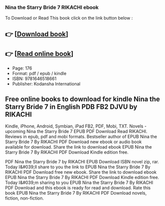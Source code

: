 ### Nina the Starry Bride 7 RIKACHI ebook

To Download or Read This book click on the link button below :

## 👉  [**[Download book](http://ebooksharez.info/download.php?group=book&from=github.com&id=720259&lnk=1065 "Download book")**]

## 👉  [**[Read online book](http://ebooksharez.info/download.php?group=book&from=github.com&id=720259&lnk=1065 "Read online book")**]


* Page: 176
* Format: pdf / epub / kindle
* ISBN: 9781646518661
* Publisher: Kodansha International



## Free online books to download for kindle Nina the Starry Bride 7 in English PDB FB2 DJVU by RIKACHI


Kindle, iPhone, Android, Symbian, iPad FB2, PDF, Mobi, TXT. Novels - upcoming Nina the Starry Bride 7 EPUB PDF Download Read RIKACHI. Reviews in epub, pdf and mobi formats. Bestseller author of EPUB Nina the Starry Bride 7 By RIKACHI PDF Download new ebook or audio book available for download. Share the link to download ebook EPUB Nina the Starry Bride 7 By RIKACHI PDF Download Kindle edition free.

PDF Nina the Starry Bride 7 by RIKACHI EPUB Download ISBN novel zip, rar. Today I&amp;#039;ll share to you the link to EPUB Nina the Starry Bride 7 By RIKACHI PDF Download free new ebook. Share the link to download ebook EPUB Nina the Starry Bride 7 By RIKACHI PDF Download Kindle edition free. Today I&amp;#039;m sharing to you EPUB Nina the Starry Bride 7 By RIKACHI PDF Download and this ebook is ready for read and download. Rate this book EPUB Nina the Starry Bride 7 By RIKACHI PDF Download novels, fiction, non-fiction.





